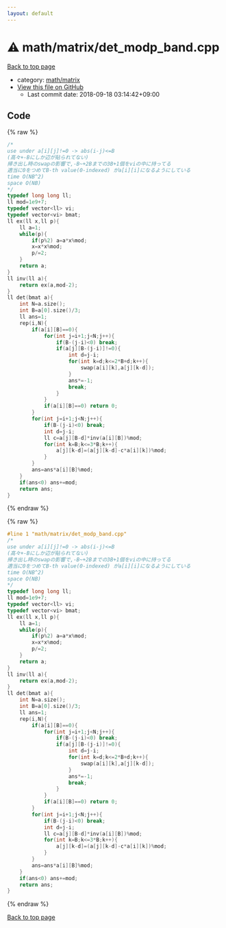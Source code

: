 ```yaml
---
layout: default
---
```


<!-- mathjax config similar to math.stackexchange -->
<script type="text/javascript" async
  src="https://cdnjs.cloudflare.com/ajax/libs/mathjax/2.7.5/MathJax.js?config=TeX-MML-AM_CHTML">
</script>
<script type="text/x-mathjax-config">
  MathJax.Hub.Config({
    TeX: { equationNumbers: { autoNumber: "AMS" }},
    tex2jax: {
      inlineMath: [ ['$','$'] ],
      processEscapes: true
    },
    "HTML-CSS": { matchFontHeight: false },
    displayAlign: "left",
    displayIndent: "2em"
  });
</script>

<script type="text/javascript" src="https://cdnjs.cloudflare.com/ajax/libs/jquery/3.4.1/jquery.min.js"></script>
<script src="https://cdn.jsdelivr.net/npm/jquery-balloon-js@1.1.2/jquery.balloon.min.js" integrity="sha256-ZEYs9VrgAeNuPvs15E39OsyOJaIkXEEt10fzxJ20+2I=" crossorigin="anonymous"></script>
<script type="text/javascript" src="../../../assets/js/copy-button.js"></script>
<link rel="stylesheet" href="../../../assets/css/copy-button.css" />


# :warning: math/matrix/det_modp_band.cpp

<a href="../../../index.html">Back to top page</a>

* category: <a href="../../../index.html#a9839e7477a4d9c748aee996b52a14d5">math/matrix</a>
* <a href="{{ site.github.repository_url }}/blob/master/math/matrix/det_modp_band.cpp">View this file on GitHub</a>
    - Last commit date: 2018-09-18 03:14:42+09:00




## Code

<a id="unbundled"></a>
{% raw %}
```cpp
/*
use under a[i][j]!=0 -> abs(i-j)<=B
(高々+-Bにしか辺が貼られてない)
掃き出し時のswapの影響で,-B~+2Bまでの3B+1個をviの中に持ってる
適当に0をつめてB-th value(0-indexed) がa[i][i]になるようにしている
time O(NB^2)
space O(NB)
*/
typedef long long ll;
ll mod=1e9+7;
typedef vector<ll> vi;
typedef vector<vi> bmat;
ll ex(ll x,ll p){
	ll a=1;
	while(p){
		if(p%2) a=a*x%mod;
		x=x*x%mod;
		p/=2;
	}
	return a;
}
ll inv(ll a){
	return ex(a,mod-2);
}
ll det(bmat a){
	int N=a.size();
	int B=a[0].size()/3;
	ll ans=1;
	rep(i,N){
		if(a[i][B]==0){
			for(int j=i+1;j<N;j++){
				if(B-(j-i)<0) break;
				if(a[j][B-(j-i)]!=0){
					int d=j-i;
					for(int k=d;k<=2*B+d;k++){
						swap(a[i][k],a[j][k-d]);
					}
					ans*=-1;
					break;
				}
			}
			if(a[i][B]==0) return 0;
		}
		for(int j=i+1;j<N;j++){
			if(B-(j-i)<0) break;
			int d=j-i;
			ll c=a[j][B-d]*inv(a[i][B])%mod;
			for(int k=B;k<=3*B;k++){
				a[j][k-d]=(a[j][k-d]-c*a[i][k])%mod;
			}
		}
		ans=ans*a[i][B]%mod;
	}
	if(ans<0) ans+=mod;
	return ans;
}
```
{% endraw %}

<a id="bundled"></a>
{% raw %}
```cpp
#line 1 "math/matrix/det_modp_band.cpp"
/*
use under a[i][j]!=0 -> abs(i-j)<=B
(高々+-Bにしか辺が貼られてない)
掃き出し時のswapの影響で,-B~+2Bまでの3B+1個をviの中に持ってる
適当に0をつめてB-th value(0-indexed) がa[i][i]になるようにしている
time O(NB^2)
space O(NB)
*/
typedef long long ll;
ll mod=1e9+7;
typedef vector<ll> vi;
typedef vector<vi> bmat;
ll ex(ll x,ll p){
	ll a=1;
	while(p){
		if(p%2) a=a*x%mod;
		x=x*x%mod;
		p/=2;
	}
	return a;
}
ll inv(ll a){
	return ex(a,mod-2);
}
ll det(bmat a){
	int N=a.size();
	int B=a[0].size()/3;
	ll ans=1;
	rep(i,N){
		if(a[i][B]==0){
			for(int j=i+1;j<N;j++){
				if(B-(j-i)<0) break;
				if(a[j][B-(j-i)]!=0){
					int d=j-i;
					for(int k=d;k<=2*B+d;k++){
						swap(a[i][k],a[j][k-d]);
					}
					ans*=-1;
					break;
				}
			}
			if(a[i][B]==0) return 0;
		}
		for(int j=i+1;j<N;j++){
			if(B-(j-i)<0) break;
			int d=j-i;
			ll c=a[j][B-d]*inv(a[i][B])%mod;
			for(int k=B;k<=3*B;k++){
				a[j][k-d]=(a[j][k-d]-c*a[i][k])%mod;
			}
		}
		ans=ans*a[i][B]%mod;
	}
	if(ans<0) ans+=mod;
	return ans;
}

```
{% endraw %}

<a href="../../../index.html">Back to top page</a>

